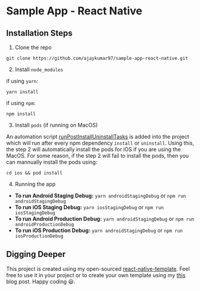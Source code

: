 # Sample App - React Native

## Installation Steps

1. Clone the repo

```
git clone https://github.com/ajaykumar97/sample-app-react-native.git
```

2. Install `node_modules`

if using `yarn`:

```
yarn install
```

if using `npm`:

```
npm install
```

3. Install `pods` (if running on MacOS)

An automation script [runPostInstallUninstallTasks](./scripts/runPostInstallUninstallTasks.js) is added into the project which will run after every npm dependency `install` or `uninstall`. Using this, the step 2 will automatically install the pods for iOS if you are using the MacOS. For some reason, if the step 2 will fail to install the pods, then you can mannually install the pods using:

```
cd ios && pod install
```

4. Running the app
- **To run Android Staging Debug:** `yarn androidStagingDebug` or `npm run androidStagingDebug`
- **To run iOS Staging Debug:** `yarn iosStagingDebug` or `npm run iosStagingDebug`
- **To run Android Production Debug:** `yarn androidStagingDebug` or `npm run androidProductionDebug`
- **To run iOS Production Debug:** `yarn androidStagingDebug` or `npm run iosProductionDebug`


## Digging Deeper
This project is created using my open-sourced [react-native-template](https://github.com/ajaykumar97/react-native-template). Feel free to use it in your project or to create your own template using my [this](https://hackernoon.com/how-to-quickly-create-a-custom-template-in-react-native-4up340g) blog post. Happy coding 😃.